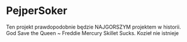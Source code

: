 # PejperSoker
Ten projekt prawdopodobnie będzie NAJGORSZYM projektem w historii. God Save the Queen ~ Freddie Mercury
Skillet Sucks.
Kozieł nie istnieje